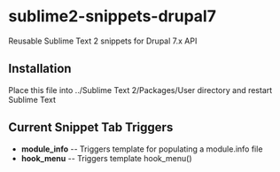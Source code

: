 sublime2-snippets-drupal7
=========================

Reusable Sublime Text 2 snippets for Drupal 7.x API

## Installation
Place this file into ../Sublime Text 2/Packages/User directory and restart Sublime Text

## Current Snippet Tab Triggers
* **module_info** -- Triggers template for populating a module.info file
* **hook_menu** -- Triggers template hook_menu()

